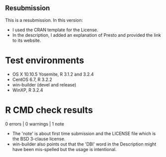 ## Resubmission

This is a resubmission. In this version:

- I used the CRAN template for the License.
- In the description, I added an explanation of Presto and provided the
  link to its website.

# Test environments

- OS X 10.10.5 Yosemite, R 3.1.2 and 3.2.4
- CentOS 6.7, R 3.2.2
- win-builder (devel and release)
- WinXP, R 3.2.4

# R CMD check results

0 errors | 0 warnings | 1 note

- The 'note' is about first time submission and the LICENSE file which is the BSD 3-clause license.
- win-builder also points out that the 'DBI' word in the Description might have been mis-spelled but the usage is intentional.
